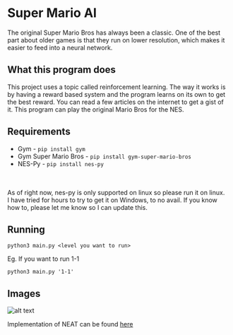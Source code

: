 # Super Mario AI
The original Super Mario Bros has always been a classic. One of the best part about 
older games is that they run on lower resolution, which makes it easier
to feed into a neural network.

## What this program does
This project uses a topic called reinforcement learning. The way it works is by
having a reward based system and the program learns on its own to get the best reward.
You can read a few articles on the internet to get a gist of it.
This program can play the original Mario Bros for the NES.

## Requirements
* Gym - `pip install gym`
* Gym Super Mario Bros - `pip install gym-super-mario-bros`
* NES-Py - `pip install nes-py`
<br />
<br />
As of right now, nes-py is only supported on linux so please run it on linux.
<br />
I have tried for hours to try to get it on Windows, to no avail. If you know how to, please let me know
so I can update this.

## Running

`python3 main.py <level you want to run>`

Eg. If you want to run 1-1

`python3 main.py '1-1'`

## Images

![alt text]()

Implementation of NEAT can be found [here]()
